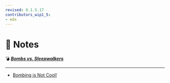 ```yaml
---
revised: 0.1.5.17
contributors_wip1_5:
- edx
---
```


# 📁 Notes

💣 ***[Bombs vs. Sleepwalkers][home]***

****

- [Bombing is Not Cool!][bombingisnotcool]

[home]: /README.md
[bombingisnotcool]: /notes/bombing_is_not_cool.md
